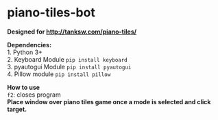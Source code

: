 # piano-tiles-bot
**Designed for http://tanksw.com/piano-tiles/**


**Dependencies:**</br>1. Python 3+</br>2. Keyboard Module `pip install keyboard`</br>3. pyautogui Module `pip install pyautogui`</br>4. Pillow module `pip install pillow`

**How to use**</br>`f2`: closes program<br>**Place window over piano tiles game once a mode is selected and click target.**
